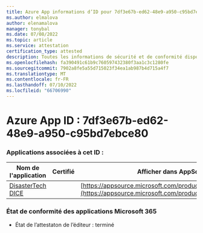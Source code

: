 ```yaml
---
title: Azure App informations d’ID pour 7df3e67b-ed62-48e9-a950-c95bd7ebce80
ms.author: elmalova
author: elenamalova
manager: tonybal
ms.date: 07/08/2022
ms.topic: article
ms.service: attestation
certification_type: attested
description: Toutes les informations de sécurité et de conformité disponibles pour 7df3e67b-ed62-48e9-a950-c95bd7ebce80.
ms.openlocfilehash: fa390491c61b9c760597432380f3aa1c3c1280fe
ms.sourcegitcommit: 7902a8fe5a55d715023f34ea1ab987b4d715a4f7
ms.translationtype: MT
ms.contentlocale: fr-FR
ms.lasthandoff: 07/10/2022
ms.locfileid: "66706990"
---
```

# <a name="azure-app-id-7df3e67b-ed62-48e9-a950-c95bd7ebce80"></a>Azure App ID : 7df3e67b-ed62-48e9-a950-c95bd7ebce80


### <a name="apps-associated-with-this-id"></a>Applications associées à cet ID :
| **Nom de l'application** | **Certifié** | **Afficher dans AppSource** |
|--------------|---------------|-----------------------|
| [DisasterTech DICE](../forward/WA200001909.md) |  | [https://appsource.microsoft.com/product/office/WA200001909](https://appsource.microsoft.com/product/office/WA200001909) |

### <a name="microsoft-365-app-compliance-status"></a>État de conformité des applications Microsoft 365
- État de l’attestaton de l’éditeur : terminé

